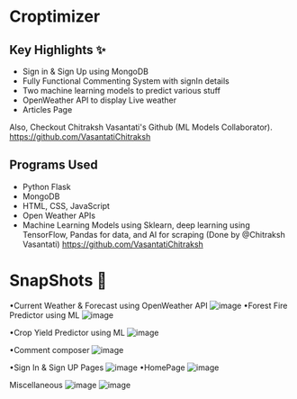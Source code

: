 # Croptimizer

## Key Highlights ✨
- Sign in & Sign Up using MongoDB
- Fully Functional Commenting System with signIn details
- Two machine learning models to predict various stuff
- OpenWeather API to display Live weather
- Articles Page

Also, Checkout Chitraksh Vasantati's Github (ML Models Collaborator). https://github.com/VasantatiChitraksh

## Programs Used
- Python Flask
- MongoDB
- HTML, CSS, JavaScript
- Open Weather APIs
- Machine Learning Models using Sklearn, deep learning using TensorFlow, Pandas for data, and AI for scraping (Done by @Chitraksh Vasantati) https://github.com/VasantatiChitraksh


<h1>SnapShots 📸</h1>

•Current Weather & Forecast using OpenWeather API 
![image](https://github.com/user-attachments/assets/3f04e3d1-eb8d-4fb7-a8a4-fd241ef4283e)
•Forest Fire Predictor using ML
![image](https://github.com/user-attachments/assets/aa094670-6b0c-4f64-9285-1a58952f1099)

•Crop Yield Predictor using ML
![image](https://github.com/user-attachments/assets/11b469b5-ca78-4a90-9ad6-2a3967a7017a)

•Comment composer
![image](https://github.com/user-attachments/assets/cd797eb7-ad43-479f-bb78-7db45c8f335d)



•Sign In & Sign UP Pages
![image](https://github.com/user-attachments/assets/be4d1d3d-1823-4836-af25-8d89a34b31df)
•HomePage
![image](https://github.com/user-attachments/assets/5db93b04-c41f-45cc-a7d1-b3fb4ed4a96b)

Miscellaneous
![image](https://github.com/user-attachments/assets/daf0277f-b792-48cb-b17e-1d376dec009c)
![image](https://github.com/user-attachments/assets/1dc73fba-1887-4b4b-9d2b-ae30e04dfc17)




